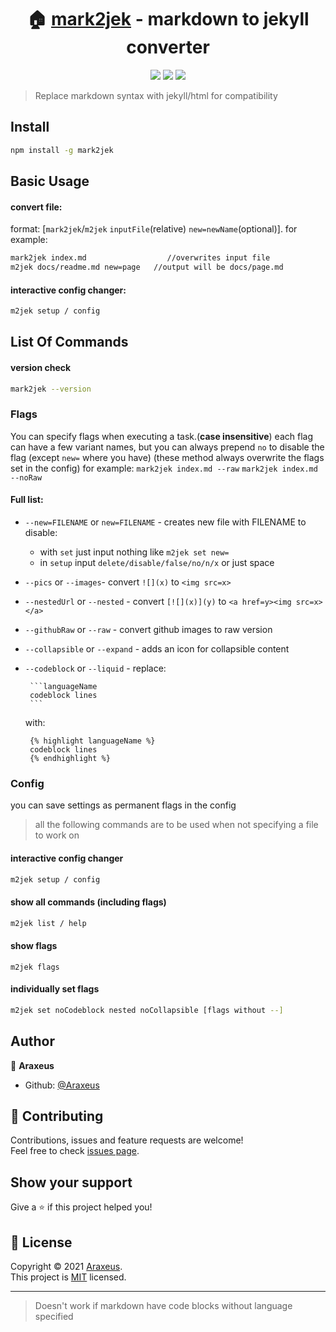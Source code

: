 <h1 align="center">🏠 <a href="https://github.com/Araxeus/mark2jek">mark2jek<a> - markdown to jekyll converter</h1>

<p align="center">
<a href ="https://www.npmjs.com/package/mark2jek.svg"><img src="https://img.shields.io/npm/v/mark2jek"></a> 
<a href ="https://github.com/Araxeus/mark2jek/blob/main/LICENSE"><img src="https://img.shields.io/badge/License-MIT-yellow.svg"></a> 
<a href ="https://github.com/Araxeus/mark2jek"><img src="https://img.shields.io/badge/Maintained%3F-yes-green.svg"></a>
</p>

> Replace markdown syntax with jekyll/html for compatibility

## Install

```sh
npm install -g mark2jek
```

## Basic Usage

#### convert file:
format: [`mark2jek`/`m2jek` `inputFile`(relative) `new=newName`(optional)]. for example:

```sh
mark2jek index.md                  //overwrites input file
m2jek docs/readme.md new=page   //output will be docs/page.md
```

#### interactive config changer:

```sh
m2jek setup / config
```

## List Of Commands

#### version check
```sh
mark2jek --version
```

### Flags
You can specify flags when executing a task.(**case insensitive**)
each flag can have a few variant names, but you can always prepend `no` to disable the flag (except `new=` where you have)
(these method always overwrite the flags set in the config)
for example:
`mark2jek index.md --raw` `mark2jek index.md --noRaw`

#### Full list:

* `--new=FILENAME` or `new=FILENAME` - creates new file with FILENAME
  to disable:
   * with `set` just input nothing like `m2jek set new=`
   * in `setup` input `delete/disable/false/no/n/x` or just space

* `--pics` or `--images`- convert `![](x)` to `<img src=x>`

* `--nestedUrl` or `--nested` - convert `[![](x)](y)` to `<a href=y><img src=x></a>`

* `--githubRaw` or `--raw` - convert github images to raw version

* `--collapsible` or `--expand` - adds an icon for collapsible content

*  `--codeblock` or `--liquid` - replace:
    ```
     ```languageName
     codeblock lines
     ```‎
   ```
   with:
   ```liquid
    {% highlight languageName %}
    codeblock lines
    {% endhighlight %}
   ```

### Config
you can save settings as permanent flags in the config
> all the following commands are to be used when not specifying a file to work on

#### interactive config changer
```sh
m2jek setup / config
```

#### show all commands (including flags)
```sh
m2jek list / help
```

#### show flags
```
m2jek flags
```

#### individually set flags
```sh
m2jek set noCodeblock nested noCollapsible [flags without --]
```

## Author

👤 **Araxeus**

* Github: [@Araxeus](https://github.com/Araxeus)

## 🤝 Contributing

Contributions, issues and feature requests are welcome!<br />Feel free to check [issues page](https://github.com/Araxeus/mark2jek/issues). 

## Show your support

Give a ⭐️ if this project helped you!

## 📝 License

Copyright © 2021 [Araxeus](https://github.com/Araxeus).<br />
This project is [MIT](https://github.com/Araxeus/mark2jek/blob/main/LICENSE) licensed.

***
> Doesn't work if markdown have code blocks without language specified
